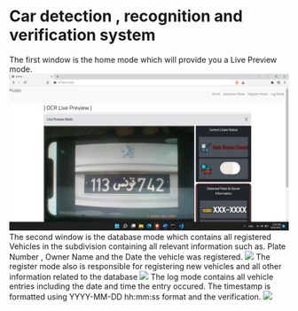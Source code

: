 # Car detection , recognition and verification system
<p> The first window is the home mode which will provide you a Live Preview mode.
<img src="https://github.com/yahyahajlaoui/car_det_reco/blob/931cd6ffc3551a8365828e4d612a22f83b9fc616/test/Untitled.png">
The second window is the database mode which contains all registered Vehicles in the subdivision containing all relevant information such as. Plate Number , Owner Name and the Date the vehicle was registered.
<img src="https://i.imgur.com/H3tUyKM.png">
The register mode also is responsible for registering new vehicles and all other information related to the database
<img src="https://i.imgur.com/H3tUyKM.png">
The log mode contains all vehicle entries including the date and time the entry occured. The timestamp is formatted using YYYY-MM-DD hh:mm:ss format and the verification.
<img src="https://i.imgur.com/H3tUyKM.png">

